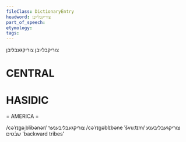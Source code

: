 ```yaml
---
fileClass: DictionaryEntry
headword: צוריקבלײַבן
part_of_speech: 
etymology: 
tags: 
---
```

צוריקבלײַבן
צוריקגעבליבן

CENTRAL
========

HASIDIC
=======
= AMERICA = 

/cəˈrɪgəˌblibənər/ צוריקגעבליבענער
/cəˈrɪgəblɪbəne ˈšvuːtɪm/ צוריקגעבליבענע שבֿטים 'backward tribes'